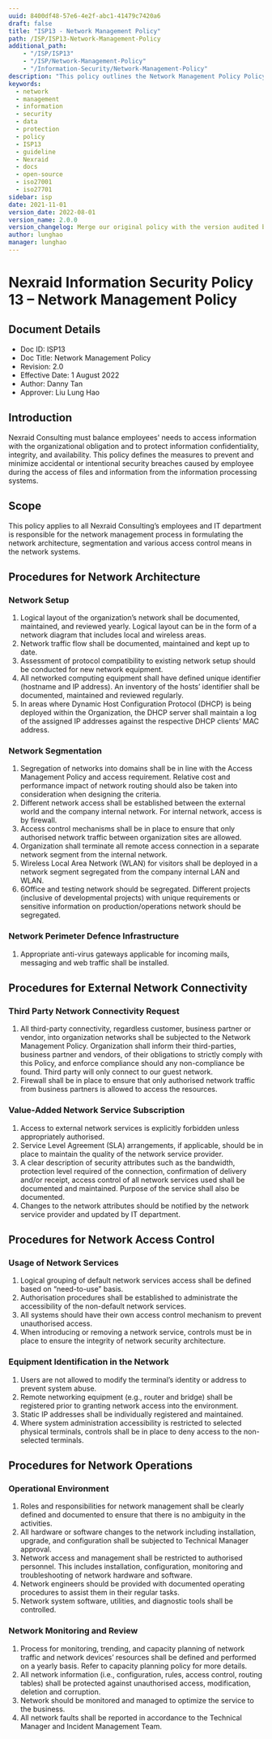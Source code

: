 ```yaml
---
uuid: 8400df48-57e6-4e2f-abc1-41479c7420a6
draft: false
title: "ISP13 - Network Management Policy"
path: /ISP/ISP13-Network-Management-Policy
additional_path:
    - "/ISP/ISP13"
    - "/ISP/Network-Management-Policy"
    - "/Information-Security/Network-Management-Policy"
description: "This policy outlines the Network Management Policy Policy for Nexraid's information system."
keywords: 
  - network
  - management
  - information
  - security
  - data
  - protection
  - policy
  - ISP13
  - guideline
  - Nexraid
  - docs
  - open-source
  - iso27001
  - iso27701
sidebar: isp
date: 2021-11-01
version_date: 2022-08-01
version_name: 2.0.0
version_changelog: Merge our original policy with the version audited by DPTM
author: lunghao
manager: lunghao
---
```



# Nexraid Information Security Policy 13 – Network Management Policy

## Document Details
* Doc ID: ISP13
* Doc Title: Network Management Policy
* Revision: 2.0
* Effective Date: 1 August 2022
* Author: Danny Tan
* Approver: Liu Lung Hao

## Introduction
Nexraid Consulting must balance employees' needs to access information with the organizational obligation and to protect information confidentiality, integrity, and availability. This policy defines the measures to prevent and minimize accidental or intentional security breaches caused by employee during the access of files and information from the information processing systems.

## Scope
This policy applies to all Nexraid Consulting’s employees and IT department is responsible for the network management process in formulating the network architecture, segmentation and various access control means in the network systems.

## Procedures for Network Architecture

### Network Setup
1. Logical layout of the organization’s network shall be documented, maintained, and reviewed yearly. Logical layout can be in the form of a network diagram that includes local and wireless areas.
2. Network traffic flow shall be documented, maintained and kept up to date.
3. Assessment of protocol compatibility to existing network setup should be conducted for new network equipment.
4. All networked computing equipment shall have defined unique identifier (hostname and IP address). An inventory of the hosts’ identifier shall be documented, maintained and reviewed regularly.
5. In areas where Dynamic Host Configuration Protocol (DHCP) is being deployed within the Organization, the DHCP server shall maintain a log of the assigned IP addresses against the respective DHCP clients’ MAC address.


### Network Segmentation
1. Segregation of networks into domains shall be in line with the Access Management Policy and access requirement. Relative cost and performance impact of network routing should also be taken into consideration when designing the criteria.
2. Different network access shall be established between the external world and the company internal network. For internal network, access is by firewall.
3. Access control mechanisms shall be in place to ensure that only authorised network traffic between organization sites are allowed.
4. Organization shall terminate all remote access connection in a separate network segment from the internal network.
5. Wireless Local Area Network (WLAN) for visitors shall be deployed in a network segment segregated from the company internal LAN and WLAN.
6. 6Office and testing network should be segregated. Different projects (inclusive of developmental projects) with unique requirements or sensitive information on production/operations network should be segregated.


### Network Perimeter Defence Infrastructure
1. Appropriate anti-virus gateways applicable for incoming mails, messaging and web traffic shall be installed.


## Procedures for External Network Connectivity
### Third Party Network Connectivity Request
1. All third-party connectivity, regardless customer, business partner or vendor, into organization networks shall be subjected to the Network Management Policy. Organization shall inform their third-parties, business partner and vendors, of their obligations to strictly comply with this Policy, and enforce compliance should any non-compliance be found. Third party will only connect to our guest network.
2. Firewall shall be in place to ensure that only authorised network traffic from business partners is allowed to access the resources.

### Value-Added Network Service Subscription
1. Access to external network services is explicitly forbidden unless appropriately authorised.
2. Service Level Agreement (SLA) arrangements, if applicable, should be in place to maintain the quality of the network service provider.
3. A clear description of security attributes such as the bandwidth, protection level required of the connection, confirmation of delivery and/or receipt, access control of all network services used shall be documented and maintained. Purpose of the service shall also be documented.
4. Changes to the network attributes should be notified by the network service provider and updated by IT department.


## Procedures for Network Access Control
### Usage of Network Services
1. Logical grouping of default network services access shall be defined based on “need-to-use” basis.
2. Authorisation procedures shall be established to administrate the accessibility of the non-default network services.
3. All systems should have their own access control mechanism to prevent unauthorised access.
4. When introducing or removing a network service, controls must be in place to ensure the integrity of network security architecture.


### Equipment Identification in the Network
1. Users are not allowed to modify the terminal’s identity or address to prevent system abuse.
2. Remote networking equipment (e.g., router and bridge) shall be registered prior to granting network access into the environment.
3. Static IP addresses shall be individually registered and maintained.
4. Where system administration accessibility is restricted to selected physical terminals, controls shall be in place to deny access to the non-selected terminals.


## Procedures for Network Operations

### Operational Environment
1. Roles and responsibilities for network management shall be clearly defined and documented to ensure that there is no ambiguity in the activities.
2. All hardware or software changes to the network including installation, upgrade, and configuration shall be subjected to Technical Manager approval.
3. Network access and management shall be restricted to authorised personnel. This includes installation, configuration, monitoring and troubleshooting of network hardware and software.
4. Network engineers should be provided with documented operating procedures to assist them in their regular tasks.
5. Network system software, utilities, and diagnostic tools shall be controlled.


### Network Monitoring and Review
1. Process for monitoring, trending, and capacity planning of network traffic and network devices’ resources shall be defined and performed on a yearly basis. Refer to capacity planning policy for more details.
2. All network information (i.e., configuration, rules, access control, routing tables) shall be protected against unauthorised access, modification, deletion and corruption.
3. Network should be monitored and managed to optimize the service to the business.
4. All network faults shall be reported in accordance to the Technical Manager and Incident Management Team.
